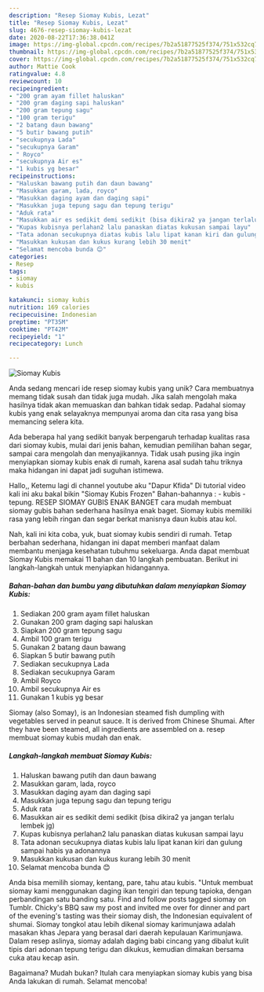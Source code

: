 ```yaml
---
description: "Resep Siomay Kubis, Lezat"
title: "Resep Siomay Kubis, Lezat"
slug: 4676-resep-siomay-kubis-lezat
date: 2020-08-22T17:36:38.041Z
image: https://img-global.cpcdn.com/recipes/7b2a51877525f374/751x532cq70/siomay-kubis-foto-resep-utama.jpg
thumbnail: https://img-global.cpcdn.com/recipes/7b2a51877525f374/751x532cq70/siomay-kubis-foto-resep-utama.jpg
cover: https://img-global.cpcdn.com/recipes/7b2a51877525f374/751x532cq70/siomay-kubis-foto-resep-utama.jpg
author: Mattie Cook
ratingvalue: 4.8
reviewcount: 10
recipeingredient:
- "200 gram ayam fillet haluskan"
- "200 gram daging sapi haluskan"
- "200 gram tepung sagu"
- "100 gram terigu"
- "2 batang daun bawang"
- "5 butir bawang putih"
- "secukupnya Lada"
- "secukupnya Garam"
- " Royco"
- "secukupnya Air es"
- "1 kubis yg besar"
recipeinstructions:
- "Haluskan bawang putih dan daun bawang"
- "Masukkan garam, lada, royco"
- "Masukkan daging ayam dan daging sapi"
- "Masukkan juga tepung sagu dan tepung terigu"
- "Aduk rata"
- "Masukkan air es sedikit demi sedikit (bisa dikira2 ya jangan terlalu lembek jg)"
- "Kupas kubisnya perlahan2 lalu panaskan diatas kukusan sampai layu"
- "Tata adonan secukupnya diatas kubis lalu lipat kanan kiri dan gulung sampai habis ya adonannya"
- "Masukkan kukusan dan kukus kurang lebih 30 menit"
- "Selamat mencoba bunda 😊"
categories:
- Resep
tags:
- siomay
- kubis

katakunci: siomay kubis 
nutrition: 169 calories
recipecuisine: Indonesian
preptime: "PT35M"
cooktime: "PT42M"
recipeyield: "1"
recipecategory: Lunch

---
```



![Siomay Kubis](https://img-global.cpcdn.com/recipes/7b2a51877525f374/751x532cq70/siomay-kubis-foto-resep-utama.jpg)

Anda sedang mencari ide resep siomay kubis yang unik? Cara membuatnya memang tidak susah dan tidak juga mudah. Jika salah mengolah maka hasilnya tidak akan memuaskan dan bahkan tidak sedap. Padahal siomay kubis yang enak selayaknya mempunyai aroma dan cita rasa yang bisa memancing selera kita.

Ada beberapa hal yang sedikit banyak berpengaruh terhadap kualitas rasa dari siomay kubis, mulai dari jenis bahan, kemudian pemilihan bahan segar, sampai cara mengolah dan menyajikannya. Tidak usah pusing jika ingin menyiapkan siomay kubis enak di rumah, karena asal sudah tahu triknya maka hidangan ini dapat jadi suguhan istimewa.

Hallo,, Ketemu lagi di channel youtube aku &#34;Dapur Kfida&#34; Di tutorial video kali ini aku bakal bikin &#34;Siomay Kubis Frozen&#34; Bahan-bahannya : - kubis - tepung. RESEP SIOMAY GUBIS ENAK BANGET cara mudah membuat siomay gubis bahan sederhana hasilnya enak baget. Siomay kubis memiliki rasa yang lebih ringan dan segar berkat manisnya daun kubis atau kol.


Nah, kali ini kita coba, yuk, buat siomay kubis sendiri di rumah. Tetap berbahan sederhana, hidangan ini dapat memberi manfaat dalam membantu menjaga kesehatan tubuhmu sekeluarga. Anda dapat membuat Siomay Kubis memakai 11 bahan dan 10 langkah pembuatan. Berikut ini langkah-langkah untuk menyiapkan hidangannya.

<!--inarticleads1-->

##### Bahan-bahan dan bumbu yang dibutuhkan dalam menyiapkan Siomay Kubis:

1. Sediakan 200 gram ayam fillet haluskan
1. Gunakan 200 gram daging sapi haluskan
1. Siapkan 200 gram tepung sagu
1. Ambil 100 gram terigu
1. Gunakan 2 batang daun bawang
1. Siapkan 5 butir bawang putih
1. Sediakan secukupnya Lada
1. Sediakan secukupnya Garam
1. Ambil  Royco
1. Ambil secukupnya Air es
1. Gunakan 1 kubis yg besar


Siomay (also Somay), is an Indonesian steamed fish dumpling with vegetables served in peanut sauce. It is derived from Chinese Shumai. After they have been steamed, all ingredients are assembled on a. resep membuat siomay kubis mudah dan enak. 

<!--inarticleads2-->

##### Langkah-langkah membuat Siomay Kubis:

1. Haluskan bawang putih dan daun bawang
1. Masukkan garam, lada, royco
1. Masukkan daging ayam dan daging sapi
1. Masukkan juga tepung sagu dan tepung terigu
1. Aduk rata
1. Masukkan air es sedikit demi sedikit (bisa dikira2 ya jangan terlalu lembek jg)
1. Kupas kubisnya perlahan2 lalu panaskan diatas kukusan sampai layu
1. Tata adonan secukupnya diatas kubis lalu lipat kanan kiri dan gulung sampai habis ya adonannya
1. Masukkan kukusan dan kukus kurang lebih 30 menit
1. Selamat mencoba bunda 😊


Anda bisa memilih siomay, kentang, pare, tahu atau kubis. &#34;Untuk membuat siomay kami menggunakan daging ikan tengiri dan tepung tapioka, dengan perbandingan satu banding satu. Find and follow posts tagged siomay on Tumblr. Chicky&#39;s BBQ saw my post and invited me over for dinner and part of the evening&#39;s tasting was their siomay dish, the Indonesian equivalent of shumai. Siomay tongkol atau lebih dikenal siomay karimunjawa adalah masakan khas Jepara yang berasal dari daerah kepulauan Karimunjawa. Dalam resep aslinya, siomay adalah daging babi cincang yang dibalut kulit tipis dari adonan tepung terigu dan dikukus, kemudian dimakan bersama cuka atau kecap asin. 

Bagaimana? Mudah bukan? Itulah cara menyiapkan siomay kubis yang bisa Anda lakukan di rumah. Selamat mencoba!
